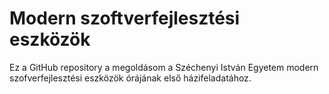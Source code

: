 # Modern szoftverfejlesztési eszközök

Ez a GitHub repository a megoldásom a Széchenyi István Egyetem modern szofverfejlesztési eszközök órájának első házifeladatához.
